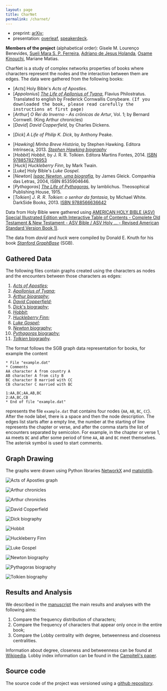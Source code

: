 ```yaml
---
layout: page
title: CharNet
permalink: /charnet/
---
```


- preprint:  [arXiv](https://arxiv.org/abs/1704.08197);
- presentation: [overleaf](https://www.overleaf.com/read/vszbrbjcbtpq), [speakerdeck](https://speakerdeck.com/ajholanda/character-networks-and-book-genre-classification).

**Members of the project** (alphabetical order): Gisele
M. Louren&ccedil;o Benevides, [Sueli Mara
S. P. Ferreira](https://www.researchgate.net/profile/Sueli_Ferreira),
[Adriano de Jesus Holanda](http://holanda.xyz/), [Osame
Kinouchi](https://www.researchgate.net/profile/Osame_Kinouchi),
Mariane Matias.


CharNet is a study of complex networks properties of books where
characters represent the nodes and the interaction between them are
edges. The data were gathered from the following books:

- [_Acts_] Holy Bible's _Acts_ _of_ _Apostles_.
- [_Appolonius_] [_The_ _Life_ _of_ _Apllonius_ _of_ _Tyana_](https://drive.google.com/open?id=1QW-FXgWkUgeFtnrzu6lvdA8xBzjFdzEJ), Flavius Philostratus. Translated to english by Frederick Cornwallis Conybeare. <tt>(If you downloaded the book, please read carefully the instructions at first page)</tt>
- [_Arthur_] _O_ _Rei_ _do_ _Inverno_ - _As_ _crônicas_ _de_ _Artur_, Vol. 1; by Bernard Cornwell. (King Arthur chronicles)
- [_David_] _David_ _Copperfield_, by Charles Dickens.
* [_Dick_]  _A_ _Life_ _of_ _Philip_ _K._ _Dick_, by Anthony Peake.
- [_Hawking_] _Minha_ _Breve_ _História_, by Stephen Hawking. Editora Intrínseca, 2013.
   [*Stephen Hawking biography*](https://goo.gl/1p3osS)
- [_Hobbit_]  _Hobbit_, by J. R. R. Tolkien. Editora Martins Fontes, 2014.
  [ISBN 9788578278953](http://www.isbnsearch.org/isbn/9788578278953)
- [_Huck_] _Huckleberry_ _Finn_, by Mark Twain.
- [_Luke_] Holy Bible's _Luke_ _Gospel_.
- [_Newton_] [_Isaac_ _Newton_, _uma_ _biografia_](https://www.goodreads.com/book/show/17098.Isaac_Newton), by James Gleick. Companhia das Letras, 2004, ISBN 8535904646.
- [_Pythagoras_] [_The_ _Life_ _of_ _Pythagoras_](https://archive.org/details/lifeofpythagoras00iamb), by Iamblichus. Theosophical Publishing House, 1915.
- [_Tolkien_]  _J_. _R_. _R_. _Tolkien_: _o_ _senhor_ _da_ _fantasia_, by Michael White. DarkSide Books, 2013.
   [ISBN 9788566636642](https://goo.gl/sMWEkl)

Data from Holy Bible were gathered using [AMERICAN HOLY BIBLE (ASV)
Special Illustrated Edition with Interactive Table of Contents -
Complete Old Testament & New Testament - ASV Bible / ASV Holy ... -
Revised American Standard Version Book 1)](http://goo.gl/NTRhzT).

The data from _david_ and _huck_ were compiled by Donald E. Knuth for
his book [_Stanford_
_GraphBase_](http://www-cs-faculty.stanford.edu/~knuth/sgb.html)
(SGB).

## Gathered Data

The following files contain graphs created using the characters as
nodes and the encounters between those characters as edges:

1. [_Acts_ _of_ _Apostles_](https://github.com/ajholanda/charnet/blob/master/data/acts.dat);
3. [_Apollonius_ _of_ _Tyana_](https://github.com/ajholanda/charnet/blob/master/data/apollonius.dat);
2. [_Arthur_ _biography_](https://github.com/ajholanda/charnet/blob/master/data/arthur.dat);
4. [_David_ _Copperfield_](https://github.com/ajholanda/charnet/blob/master/sgb/david.dat);
5. [_Dick_'s biography](https://github.com/ajholanda/charnet/blob/master/data/dick.dat);
6. [_Hobbit_](https://github.com/ajholanda/charnet/blob/master/data/hobbit.dat);
7. [_Huckleberry_ _Finn_](https://github.com/ajholanda/charnet/blob/master/sgb/huck.dat);
8. [_Luke_ _Gospel_](https://github.com/ajholanda/charnet/blob/master/data/luke.dat);
9. [_Newton_ biography](https://github.com/ajholanda/charnet/blob/master/data/newton.dat);
10. [_Pythagoras_ biography](https://github.com/ajholanda/charnet/blob/master/data/pythagoras.dat);
11. [_Tolkien_ biography](https://github.com/ajholanda/charnet/blob/master/data/tolkien.dat).

The format follows the SGB graph data representation for books, for
example the content

<pre>
<code>* File "example.dat"
* Comments
AA character A from country A
AB character A from city B
BC character B married with CC
CB character C married with BC

1:AA,BC;AA,AB,BC
2:AA,BC,CB
* End of file "example.dat"</code>
</pre>

represents the file `example.dat` that contains four nodes {`AA`,
`AB`, `BC`, `CC`}. After the node label, there is a space and then the
node description. The edges list starts after a empty line, the number
at the starting of line represents the chapter or verse, and after the
comma starts the list of encounters separated by semicolon. For
example, in the chapter or verse 1, `AA` meets `BC` and after some
period of time `AA`, `AB` and `BC` meet themselves. The asterisk
symbol is used to start comments.

## Graph Drawing

The graphs were drawn using Python libraries [NetworkX](https://networkx.github.io/)
and [matplotlib](http://matplotlib.org/).

![_Acts_ _of_ _Apostles_ graph](/assets/img/g-acts.png)

![_Arthur_ _chronicles_](/assets/img/g-arthur.png)

![_Arthur_ _chronicles_](/assets/img/g-apollonius.png)

![_David_ _Copperfield_](/assets/img/g-david.png)

![_Dick_ biography](/assets/img/g-dick.png)

![_Hobbit_](/assets/img/g-hobbit.png)

![_Huckleberry_ _Finn_](/assets/img/g-huck.png)

![_Luke_ _Gospel_](/assets/img/g-luke.png)

![_Newton_ biography](/assets/img/g-newton.png)

![_Pythagoras_ biography](/assets/img/g-pythagoras.png)

![_Tolkien_ biography](/assets/img/g-tolkien.png)

## Results and Analysis

We described in the [manuscript](https://arxiv.org/abs/1704.08197) the main
results and analyses with the following aims:

1. Compare the frequency distribution of characters;
2. Compare the frequency of characters that appear only once in the entire book;
3. Compare the Lobby centrality with degree, betweenness and closeness centralities.

Information about degree, closeness and betweenness can be found at
[Wikipedia](https://en.wikipedia.org/wiki/Centrality). Lobby index
information can be found in the [Campiteli's
paper](http://www.sciencedirect.com/science/article/pii/S0378437113005839).

## Source code

The source code of the project was versioned using a
[github repository](https://github.com/ajholanda/charnet/).
